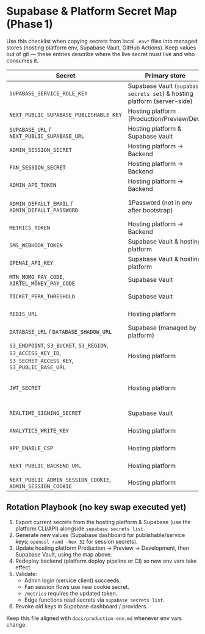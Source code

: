# Supabase & Platform Secret Map (Phase 1)

Use this checklist when copying secrets from local `.env*` files into managed stores (hosting platform env, Supabase Vault, GitHub Actions). Keep values out of git — these entries describe where the live secret must live and who consumes it.

| Secret | Primary store | Consumers | Notes |
| --- | --- | --- | --- |
| `SUPABASE_SERVICE_ROLE_KEY` | Supabase Vault (`supabase secrets set`) & hosting platform (server-side) | Backend NestJS, admin API routes, edge functions | Rotate via Supabase dashboard → API → Service key. Do **not** expose to browser bundles. |
| `NEXT_PUBLIC_SUPABASE_PUBLISHABLE_KEY` | Hosting platform (Production/Preview/Dev) | Next.js frontend, client SDKs | Safe for client exposure, but keep consistent across environments. |
| `SUPABASE_URL` / `NEXT_PUBLIC_SUPABASE_URL` | Hosting platform & Supabase Vault | Backend + frontend | Must match `https://paysnhuxngsvzdpwlosv.supabase.co`. |
| `ADMIN_SESSION_SECRET` | Hosting platform → Backend | NestJS admin session cookies | Required in prod; rotate quietly with cookie invalidation. |
| `FAN_SESSION_SECRET` | Hosting platform → Backend | NestJS fan session cookies | Required in prod. |
| `ADMIN_API_TOKEN` | Hosting platform → Backend | Protected admin API jobs (if used) | Remove if unused; otherwise document issuance. |
| `ADMIN_DEFAULT_EMAIL` / `ADMIN_DEFAULT_PASSWORD` | 1Password (not in env after bootstrap) | One-time bootstrap for admin login | After first login rotate + delete from env. |
| `METRICS_TOKEN` | Hosting platform → Backend | `/metrics` endpoint | Needed to protect Prometheus scrape.
| `SMS_WEBHOOK_TOKEN` | Supabase Vault & hosting platform | SMS ingest webhook | Keep in sync with telecom provider. |
| `OPENAI_API_KEY` | Supabase Vault & hosting platform | Onboarding agent | Replace with org-wide key; optional `OPENAI_BASE_URL`. |
| `MTN_MOMO_PAY_CODE`, `AIRTEL_MONEY_PAY_CODE` | Supabase Vault | Payments flows | Mapped in backend config. |
| `TICKET_PERK_THRESHOLD` | Supabase Vault | `issue_ticket_perk` function | Controls perk award trigger (default 50,000). |
| `REDIS_URL` | Hosting platform | Admin login rate limiter | Required to avoid in-memory fallback. |
| `DATABASE_URL` / `DATABASE_SHADOW_URL` | Supabase (managed by platform) | Prisma + backend | Prod values managed by Supabase; shadow only for CI/local. |
| `S3_ENDPOINT`, `S3_BUCKET`, `S3_REGION`, `S3_ACCESS_KEY_ID`, `S3_SECRET_ACCESS_KEY`, `S3_PUBLIC_BASE_URL` | Hosting platform | Media uploads | Skip if Supabase Storage used exclusively. |
| `JWT_SECRET` | Hosting platform | Supabase Edge Functions / Next Auth (if applicable) | Rotate alongside auth token TTL change. |
| `REALTIME_SIGNING_SECRET` | Supabase Vault | Supabase Realtime | Required when enabling channel auth. |
| `ANALYTICS_WRITE_KEY` | Hosting platform | Client telemetry | Replace placeholders before enabling analytics. |
| `APP_ENABLE_CSP` | Hosting platform | Backend Fastify Helmet | Set to `1` in prod to activate CSP. |
| `NEXT_PUBLIC_BACKEND_URL` | Hosting platform | Frontend API proxy | Must be absolute HTTPS in prod (e.g. `https://api.example.com`). |
| `NEXT_PUBLIC_ADMIN_SESSION_COOKIE`, `ADMIN_SESSION_COOKIE` | Hosting platform | Cookie naming | Optional overrides; defaults fine. |

## Rotation Playbook (no key swap executed yet)
1. Export current secrets from the hosting platform & Supabase (use the platform CLI/API) alongside `supabase secrets list`.
2. Generate new values (Supabase dashboard for publishable/service keys; `openssl rand -hex 32` for session secrets).
3. Update hosting platform Production → Preview → Development, then Supabase Vault, using the map above.
4. Redeploy backend (platform deploy pipeline or CI) so new env vars take effect.
5. Validate:
   - Admin login (service client) succeeds.
   - Fan session flows use new cookie secret.
   - `/metrics` requires the updated token.
   - Edge functions read secrets via `supabase secrets list`.
6. Revoke old keys in Supabase dashboard / providers.

Keep this file aligned with `docs/production-env.md` whenever env vars change.
